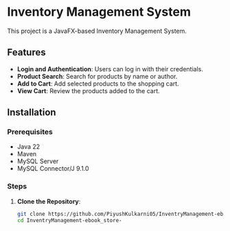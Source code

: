 # Inventory Management System

This project is a JavaFX-based Inventory Management System.

## Features

- **Login and Authentication**: Users can log in with their credentials.
- **Product Search**: Search for products by name or author.
- **Add to Cart**: Add selected products to the shopping cart.
- **View Cart**: Review the products added to the cart.

## Installation

### Prerequisites

- Java 22
- Maven
- MySQL Server
- MySQL Connector/J 9.1.0

### Steps

1. **Clone the Repository**:
   ```bash
   git clone https://github.com/PiyushKulkarni05/InventryManagement-ebook_store-.git
   cd InventryManagement-ebook_store-
  
